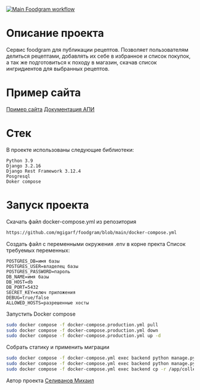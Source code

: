 [![Main Foodgram workflow](https://github.com/mgigarf/foodgram/actions/workflows/main.yml/badge.svg)](https://github.com/mgigarf/foodgram/actions/workflows/main.yml)

# Описание проекта

Сервис foodgram для публикации рецептов. Позволяет пользователям делиться рецептами, добавлять их себе в избранное и список покупок, а так же подготовиться к походу в магазин, скачав список ингридиентов для выбранных рецептов.

# Пример сайта
[Пример сайта](https://foodgramgigarf.ddns.net)
[Документация АПИ](https://foodgramgigarf.ddns.net/api/docs/)

# Стек
В проекте использованы следующие библиотеки:

    Python 3.9
    Django 3.2.16
    Django Rest Framework 3.12.4
    Posgresql
    Doker compose

# Запуск проекта
Скачать файл docker-compose.yml из репозитория 
``` bash
https://github.com/mgigarf/foodgram/blob/main/docker-compose.yml
```
Создать файл с переменными окружения .env в корне пректа
Список требуемых переменных:

    POSTGRES_DB=имя базы
    POSTGRES_USER=владелец базы
    POSTGRES_PASSWORD=пароль
    DB_NAME=имя базы
    DB_HOST=db
    DB_PORT=5432
    SECRET_KEY=ключ приложения
    DEBUG=true/false
    ALLOWED_HOSTS=разрешенные хосты

Запустить Docker compose 
``` bash
sudo docker compose -f docker-compose.production.yml pull
sudo docker compose -f docker-compose.production.yml down
sudo docker compose -f docker-compose.production.yml up -d
```

Собрать статику и применить миграции
``` bash
sudo docker compose -f docker-compose.yml exec backend python manage.py migrate
sudo docker compose -f docker-compose.yml exec backend python manage.py collectstatic
sudo docker compose -f docker-compose.yml exec backend cp -r /app/collected_static/. /backend_static/static/ 
```

Автор проекта 
[Селиванов Михаил](https://github.com/mgigarf)